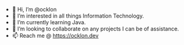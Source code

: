 - 👋 Hi, I’m @ocklon
- 👀 I’m interested in all things Information Technology.
- 🌱 I’m currently learning Java.
- 💞️ I’m looking to collaborate on any projects I can be of assistance.
- 📫 Reach me @ https://ocklon.dev

<!---
ocklon/ocklon is a ✨ special ✨ repository because its `README.md` (this file) appears on your GitHub profile.
You can click the Preview link to take a look at your changes.
--->

